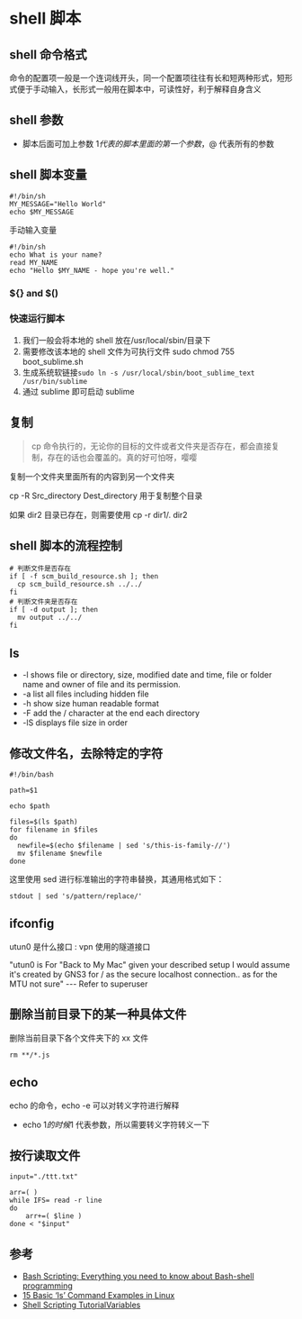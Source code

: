 # shell 脚本

## shell 命令格式

命令的配置项一般是一个连词线开头，同一个配置项往往有长和短两种形式，短形式便于手动输入，长形式一般用在脚本中，可读性好，利于解释自身含义

## shell 参数

- 脚本后面可加上参数 $1 代表的脚本里面的第一个参数，$@ 代表所有的参数

## shell 脚本变量

```shell
#!/bin/sh
MY_MESSAGE="Hello World"
echo $MY_MESSAGE
```

手动输入变量

```shell
#!/bin/sh
echo What is your name?
read MY_NAME
echo "Hello $MY_NAME - hope you're well."
```

### ${} and $()

### 快速运行脚本

1. 我们一般会将本地的 shell 放在/usr/local/sbin/目录下
2. 需要修改该本地的 shell 文件为可执行文件
   sudo chmod 755 boot_sublime.sh
3. 生成系统软链接`sudo ln -s /usr/local/sbin/boot_sublime_text /usr/bin/sublime`
4. 通过 sublime 即可启动 sublime

## 复制

> cp 命令执行的，无论你的目标的文件或者文件夹是否存在，都会直接复制，存在的话也会覆盖的。真的好可怕呀，嘤嘤

复制一个文件夹里面所有的内容到另一个文件夹

cp -R Src_directory Dest_directory 用于复制整个目录

如果 dir2 目录已存在，则需要使用
cp -r dir1/. dir2

## shell 脚本的流程控制

```shell
# 判断文件是否存在
if [ -f scm_build_resource.sh ]; then
  cp scm_build_resource.sh ../../
fi
# 判断文件夹是否存在
if [ -d output ]; then
  mv output ../../
fi
```

## ls

- -l shows file or directory, size, modified date and time, file or folder name and owner of file and its permission.
- -a list all files including hidden file
- -h show size human readable format
- -F add the / character at the end each directory
- -lS displays file size in order

## 修改文件名，去除特定的字符

```shell
#!/bin/bash

path=$1

echo $path

files=$(ls $path)
for filename in $files
do
  newfile=$(echo $filename | sed 's/this-is-family-//')
  mv $filename $newfile
done
```

这里使用 sed 进行标准输出的字符串替换，其通用格式如下：

`stdout | sed 's/pattern/replace/'`

## ifconfig

utun0 是什么接口 : vpn 使用的隧道接口

"utun0 is For "Back to My Mac" given your described setup I would assume it's created by GNS3 for / as the secure localhost connection.. as for the MTU not sure" --- Refer to superuser

## 删除当前目录下的某一种具体文件

删除当前目录下各个文件夹下的 xx 文件

```shell
rm **/*.js
```

## echo

echo 的命令，echo -e 可以对转义字符进行解释

- echo $1 的时候$1 代表参数，所以需要转义字符转义一下

## 按行读取文件

```shell
input="./ttt.txt"

arr=( )
while IFS= read -r line
do
    arr+=( $line )
done < "$input"
```

## 参考

- [Bash Scripting: Everything you need to know about Bash-shell programming](https://itnext.io/bash-scripting-everything-you-need-to-know-about-bash-shell-programming-cd08595f2fba)
- [15 Basic ‘ls’ Command Examples in Linux](https://www.tecmint.com/15-basic-ls-command-examples-in-linux/)
- [Shell Scripting TutorialVariables ](https://www.shellscript.sh/variables1.html)
